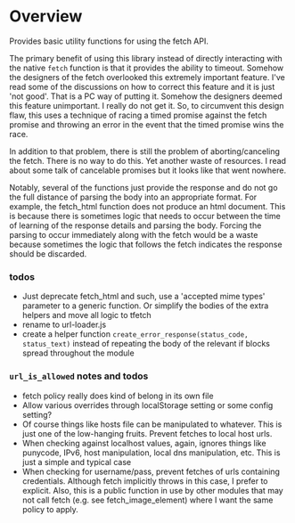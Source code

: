 # Overview
Provides basic utility functions for using the fetch API.

The primary benefit of using this library instead of directly interacting with the native `fetch` function is that it provides the ability to timeout. Somehow the designers of the fetch overlooked this extremely important feature. I've read some of the discussions on how to correct this feature and it is just 'not good'. That is a PC way of putting it. Somehow the designers deemed this feature unimportant. I really do not get it. So, to circumvent this design flaw, this uses a technique of racing a timed promise against the fetch promise and throwing an error in the event that the timed promise wins the race.

In addition to that problem, there is still the problem of aborting/canceling the fetch. There is no way to do this. Yet another waste of resources. I read about some talk of cancelable promises but it looks like that went nowhere.

Notably, several of the functions just provide the response and do not go the full distance of parsing the body into an appropriate format. For example, the fetch_html function does not produce an html document. This is because there is sometimes logic that needs to occur between the time of learning of the response details and parsing the body. Forcing the parsing to occur immediately along with the fetch would be a waste because sometimes the logic that follows the fetch indicates the response should be discarded.

### todos

* Just deprecate fetch_html and such, use a 'accepted mime types' parameter to a generic function. Or simplify the bodies of the extra helpers and move all logic to tfetch
* rename to url-loader.js
* create a helper function `create_error_response(status_code, status_text)` instead of repeating the body of the relevant if blocks spread throughout the module

### `url_is_allowed` notes and todos

* fetch policy really does kind of belong in its own file
* Allow various overrides through localStorage setting or some config setting?
* Of course things like hosts file can be manipulated to whatever. This is just one of the low-hanging fruits. Prevent fetches to local host urls.
* When checking against localhost values, again, ignores things like punycode, IPv6, host manipulation, local dns manipulation, etc. This is just a simple and typical case
* When checking for username/pass, prevent fetches of urls containing credentials. Although fetch implicitly throws in this case, I prefer to explicit. Also, this is a public function in use by other modules that may not call fetch (e.g. see fetch_image_element) where I want the same policy to apply.
